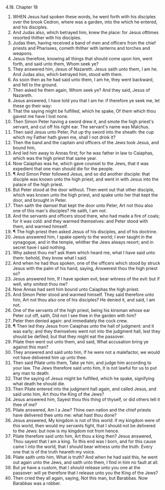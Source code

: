 4.18. Chapter 18
1. WHEN Jesus had spoken these words, he went forth with his disciples over the brook Cedron, where was a garden, into the which he entered, and his disciples.
2. And Judas also, which betrayed him, knew the place: for Jesus ofttimes resorted thither with his disciples.
3. Judas then, having received a band of men and officers from the chief priests and Pharisees, cometh thither with lanterns and torches and weapons.
4. Jesus therefore, knowing all things that should come upon him, went forth, and said unto them, Whom seek ye?
5. They answered him, Jesus of Nazareth. Jesus saith unto them, I am he. And Judas also, which betrayed him, stood with them.
6. As soon then as he had said unto them, I am he, they went backward, and fell to the ground.
7. Then asked he them again, Whom seek ye? And they said, Jesus of Nazareth.
8. Jesus answered, I have told you that I am he: if therefore ye seek me, let these go their way:
9. That the saying might be fulfilled, which he spake, Of them which thou gavest me have I lost none.
10. Then Simon Peter having a sword drew it, and smote the high priest's servant, and cut off his right ear. The servant's name was Malchus.
11. Then said Jesus unto Peter, Put up thy sword into the sheath: the cup which my Father hath given me, shall I not drink it?
12. Then the band and the captain and officers of the Jews took Jesus, and bound him,
13. And led him away to Annas first; for he was father in law to Caiaphas, which was the high priest that same year.
14. Now Caiaphas was he, which gave counsel to the Jews, that it was expedient that one man should die for the people.
15. ¶ And Simon Peter followed Jesus, and so did another disciple: that disciple was known unto the high priest, and went in with Jesus into the palace of the high priest.
16. But Peter stood at the door without. Then went out that other disciple, which was known unto the high priest, and spake unto her that kept the door, and brought in Peter.
17. Then saith the damsel that kept the door unto Peter, Art not thou also one of this man's disciples? He saith, I am not.
18. And the servants and officers stood there, who had made a fire of coals; for it was cold: and they warmed themselves: and Peter stood with them, and warmed himself.
19. ¶ The high priest then asked Jesus of his disciples, and of his doctrine.
20. Jesus answered him, I spake openly to the world; I ever taught in the synagogue, and in the temple, whither the Jews always resort; and in secret have I said nothing.
21. Why askest thou me? ask them which heard me, what I have said unto them: behold, they know what I said.
22. And when he had thus spoken, one of the officers which stood by struck Jesus with the palm of his hand, saying, Answerest thou the high priest so?
23. Jesus answered him, If I have spoken evil, bear witness of the evil: but if well, why smitest thou me?
24. Now Annas had sent him bound unto Caiaphas the high priest.
25. And Simon Peter stood and warmed himself. They said therefore unto him, Art not thou also one of his disciples? He denied it, and said, I am not.
26. One of the servants of the high priest, being his kinsman whose ear Peter cut off, saith, Did not I see thee in the garden with him?
27. Peter then denied again: and immediately the cock crew.
28. ¶ Then led they Jesus from Caiaphas unto the hall of judgment: and it was early; and they themselves went not into the judgment hall, lest they should be defiled; but that they might eat the passover.
29. Pilate then went out unto them, and said, What accusation bring ye against this man?
30. They answered and said unto him, If he were not a malefactor, we would not have delivered him up unto thee.
31. Then said Pilate unto them, Take ye him, and judge him according to your law. The Jews therefore said unto him, It is not lawful for us to put any man to death:
32. That the saying of Jesus might be fulfilled, which he spake, signifying what death he should die.
33. Then Pilate entered into the judgment hall again, and called Jesus, and said unto him, Art thou the King of the Jews?
34. Jesus answered him, Sayest thou this thing of thyself, or did others tell it thee of me?
35. Pilate answered, Am I a Jew? Thine own nation and the chief priests have delivered thee unto me: what hast thou done?
36. Jesus answered, My kingdom is not of this world: if my kingdom were of this world, then would my servants fight, that I should not be delivered to the Jews: but now is my kingdom not from hence.
37. Pilate therefore said unto him, Art thou a king then? Jesus answered, Thou sayest that I am a king. To this end was I born, and for this cause came I into the world, that I should bear witness unto the truth. Every one that is of the truth heareth my voice.
38. Pilate saith unto him, What is truth? And when he had said this, he went out again unto the Jews, and saith unto them, I find in him no fault at all.
39. But ye have a custom, that I should release unto you one at the passover: will ye therefore that I release unto you the King of the Jews?
40. Then cried they all again, saying, Not this man, but Barabbas. Now Barabbas was a robber.

